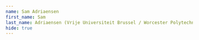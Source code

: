 ```yaml
--- 
name: Sam Adriaensen  
first_name: Sam 
last_name: Adriaensen (Vrije Universiteit Brussel / Worcester Polytechnic Institute) 
hide: true 
--- 
```

 
 